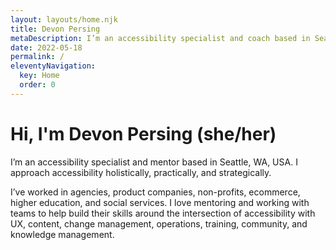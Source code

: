 ```yaml
---
layout: layouts/home.njk
title: Devon Persing
metaDescription: I’m an accessibility specialist and coach based in Seattle, WA, USA.
date: 2022-05-18
permalink: /
eleventyNavigation:
  key: Home
  order: 0
---
```

# Hi, I'm Devon Persing (she/her)

I’m an accessibility specialist and mentor based in Seattle, WA, USA. I approach accessibility holistically, practically, and strategically.

I’ve worked in agencies, product companies, non-profits, ecommerce, higher education, and social services. I love mentoring and working with teams to help build their skills around the intersection of accessibility with UX, content, change management, operations, training, community, and knowledge management.